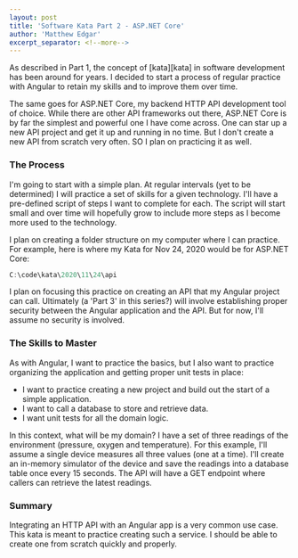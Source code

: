 ```yaml
---
layout: post
title: 'Software Kata Part 2 - ASP.NET Core'
author: 'Matthew Edgar'
excerpt_separator: <!--more-->
---
```


As described in Part 1, the concept of [kata][kata] in software development has been around for years. I decided to start a process of regular practice with Angular to retain my skills and to improve them over time.

The same goes for ASP.NET Core, my backend HTTP API development tool of choice. While there are other API frameworks out there, ASP.NET Core is by far the simplest and powerful one I have come across. One can star up a new API project and get it up and running in no time. But I don't create a new API from scratch very often. SO I plan on practicing it as well.

<!--more-->

### The Process

I'm going to start with a simple plan. At regular intervals (yet to be determined) I will practice a set of skills for a given technology. I'll have a pre-defined script of steps I want to complete for each. The script will start small and over time will hopefully grow to include more steps as I become more used to the technology. 

I plan on creating a folder structure on my computer where I can practice. For example, here is where my Kata for Nov 24, 2020 would be for ASP.NET Core:

```powershell
C:\code\kata\2020\11\24\api
```

I plan on focusing this practice on creating an API that my Angular project can call. Ultimately (a 'Part 3' in this series?) will involve establishing proper security between the Angular application and the API. But for now, I'll assume no security is involved.

### The Skills to Master

As with Angular, I want to practice the basics, but I also want to practice organizing the application and getting proper unit tests in place:

- I want to practice creating a new project and build out the start of a simple application. 
- I want to call a database to store and retrieve data. 
- I want unit tests for all the domain logic.

In this context, what will be my domain? I have a set of three readings of the environment (pressure, oxygen and temperature). For this example, I'll assume a single device measures all three values (one at a time). I'll create an in-memory simulator of the device and save the readings into a database table once every 15 seconds. The API will have a GET endpoint where callers can retrieve the latest readings. 

### Summary

Integrating an HTTP API with an Angular app is a very common use case. This kata is meant to practice creating such a service. I should be able to create one from scratch quickly and properly.
